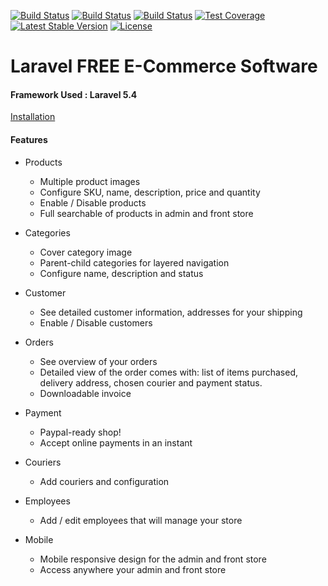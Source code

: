 [![Build Status](https://img.shields.io/travis/jsdecena/laracom/master.svg)](https://travis-ci.org/jsdecena/laracom)
[![Build Status](https://img.shields.io/github/forks/jsdecena/laracom.svg)](https://github.com/jsdecena/laracom)
[![Build Status](https://img.shields.io/github/stars/jsdecena/laracom.svg)](https://github.com/jsdecena/laracom)
[![Test Coverage](https://img.shields.io/codecov/c/github/jsdecena/laracom/master.svg)](https://codecov.io/github/jsdecena/laracom?branch=master)
[![Latest Stable Version](https://img.shields.io/packagist/v/jsdecena/laracom.svg)](https://packagist.org/packages/jsdecena/laracom)
[![License](https://img.shields.io/packagist/l/jsdecena/laracom.svg)](https://packagist.org/packages/jsdecena/laracom)

# Laravel FREE E-Commerce Software

#### Framework Used : Laravel 5.4

[Installation](https://github.com/jsdecena/laracom/wiki)

#### Features

- Products
    - Multiple product images
    - Configure SKU, name, description, price and quantity
    - Enable / Disable products
    - Full searchable of products in admin and front store

- Categories
    - Cover category image
    - Parent-child categories for layered navigation
    - Configure name, description and status

- Customer
    - See detailed customer information, addresses for your shipping
    - Enable / Disable customers

- Orders
    - See overview of your orders
    - Detailed view of the order comes with: list of items purchased, delivery address, chosen courier 
    and payment status.
    - Downloadable invoice
    
- Payment
    - Paypal-ready shop!
    - Accept online payments in an instant
    
- Couriers
    - Add couriers and configuration
    
- Employees
    - Add / edit employees that will manage your store
    
- Mobile
    - Mobile responsive design for the admin and front store
    - Access anywhere your admin and front store